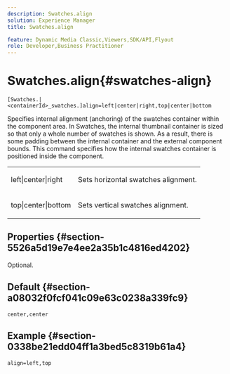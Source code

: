 ```yaml
---
description: Swatches.align
solution: Experience Manager
title: Swatches.align

feature: Dynamic Media Classic,Viewers,SDK/API,Flyout
role: Developer,Business Practitioner
---
```


# Swatches.align{#swatches-align}

`[Swatches.|<containerId>_swatches.]align=left|center|right,top|center|bottom`

Specifies internal alignment (anchoring) of the swatches container within the component area. In Swatches, the internal thumbnail container is sized so that only a whole number of swatches is shown. As a result, there is some padding between the internal container and the external component bounds. This command specifies how the internal swatches container is positioned inside the component.

<table id="table_33CC037517964DA89EE0C005BB6B32BB"> 
 <tbody> 
  <tr> 
   <td colname="col1"> <p><span class="codeph"> left|center|right</span> </p> </td> 
   <td colname="col2"> <p> Sets horizontal swatches alignment. </p> </td> 
  </tr> 
  <tr> 
   <td colname="col1"> <p><span class="codeph"> top|center|bottom</span> </p> </td> 
   <td colname="col2"> <p> Sets vertical swatches alignment. </p> </td> 
  </tr> 
 </tbody> 
</table>

## Properties {#section-5526a5d19e7e4ee2a35b1c4816ed4202}

Optional.

## Default {#section-a08032f0fcf041c09e63c0238a339fc9}

`center,center`

## Example {#section-0338be21edd04ff1a3bed5c8319b61a4}

`align=left,top` 
